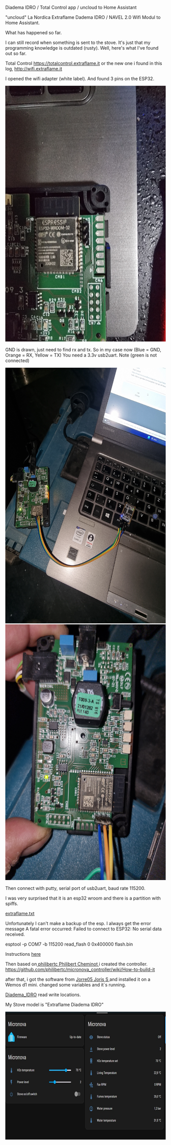 Diadema IDRO / Total Control app / uncloud to Home Assistant

"uncloud" La Nordica Extraflame Dadema IDRO / NAVEL 2.0 Wifi Modul to Home Assistant.

What has happened so far.

I can still record when something is sent to the stove.
It's just that my programming knowledge is outdated (rusty).
Well, here's what I've found out so far.


Total Control
https://totalcontrol.extraflame.it
or the new one i found in this log,
http://wifi.extraflame.it

I opened the wifi adapter (white label).
And found 3 pins on the ESP32.

<img src="ESP32_Pins.jpg" data-canonical-src="https://github.com/jeng37/Total-Control-app-to-HA/blob/main/ESP32_Pins.jpg"  width="800" height="800" />

GND is drawn, just need to find rx and tx.
So in my case now (Blue = GND, Orange = RX, Yellow = TX)
You need a 3.3v usb2uart.
Note (green is not connected)

<img src="ESP32_Usb2UART.jpg" data-canonical-src="https://github.com/jeng37/Total-Control-app-to-HA/blob/main/ESP32_Usb2UART.jpg" width="800" height="800" />

<img src="ESP32_Pin_Def.jpg" data-canonical-src="https://github.com/jeng37/Total-Control-app-to-HA/blob/main/ESP32_Pin_Def.jpg" width="800" height="800" />

Then connect with putty, serial port of usb2uart, baud rate 115200.

I was very surprised that it is an esp32 wroom and there is a partition with spiffs.

[extraflame.txt](https://github.com/jeng37/Total-Control-app-to-HA/blob/main/extraflame.txt)


Unfortunately I can't make a backup of the esp. I always get the error message
A fatal error occurred: Failed to connect to ESP32: No serial data received.

esptool -p COM7 -b 115200 read_flash 0 0x400000 flash.bin

Instructions [here](https://jmswrnr.com/blog/hacking-a-smart-home-device#dumping-flash)

 
Then based on[
philibertc
Philibert Cheminot ](https://github.com/philibertc/micronova_controller)
i created the controller.
https://github.com/philibertc/micronova_controller/wiki/How-to-build-it

after that,
i got the software from [
Jorre05
Joris S ](https://github.com/Jorre05/micronova)
and installed it on a Wemos d1 mini.
changed some variables and it´s running.

[Diadema_IDRO](https://github.com/jeng37/Total-Control-app-to-HA/blob/main/Diadema_IDRO.txt) read write locations.
   
   
My Stove model is "Extraflame Diadema IDRO"

<img src="Diadema_IDRO.jpg"  Home Assistant data-canonical-src="https://github.com/jeng37/Total-Control-app-to-HA/blob/main/Diadema_IDRO.jpg" width="800" height="400" />

